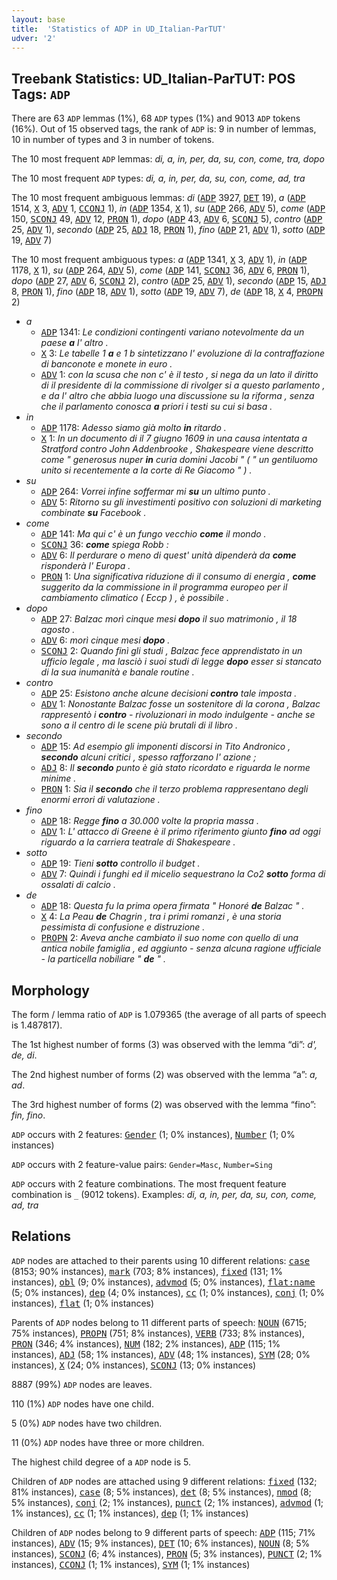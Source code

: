 ```yaml
---
layout: base
title:  'Statistics of ADP in UD_Italian-ParTUT'
udver: '2'
---
```


## Treebank Statistics: UD_Italian-ParTUT: POS Tags: `ADP`

There are 63 `ADP` lemmas (1%), 68 `ADP` types (1%) and 9013 `ADP` tokens (16%).
Out of 15 observed tags, the rank of `ADP` is: 9 in number of lemmas, 10 in number of types and 3 in number of tokens.

The 10 most frequent `ADP` lemmas: <em>di, a, in, per, da, su, con, come, tra, dopo</em>

The 10 most frequent `ADP` types:  <em>di, a, in, per, da, su, con, come, ad, tra</em>

The 10 most frequent ambiguous lemmas: <em>di</em> (<tt><a href="it_partut-pos-ADP.html">ADP</a></tt> 3927, <tt><a href="it_partut-pos-DET.html">DET</a></tt> 19), <em>a</em> (<tt><a href="it_partut-pos-ADP.html">ADP</a></tt> 1514, <tt><a href="it_partut-pos-X.html">X</a></tt> 3, <tt><a href="it_partut-pos-ADV.html">ADV</a></tt> 1, <tt><a href="it_partut-pos-CCONJ.html">CCONJ</a></tt> 1), <em>in</em> (<tt><a href="it_partut-pos-ADP.html">ADP</a></tt> 1354, <tt><a href="it_partut-pos-X.html">X</a></tt> 1), <em>su</em> (<tt><a href="it_partut-pos-ADP.html">ADP</a></tt> 266, <tt><a href="it_partut-pos-ADV.html">ADV</a></tt> 5), <em>come</em> (<tt><a href="it_partut-pos-ADP.html">ADP</a></tt> 150, <tt><a href="it_partut-pos-SCONJ.html">SCONJ</a></tt> 49, <tt><a href="it_partut-pos-ADV.html">ADV</a></tt> 12, <tt><a href="it_partut-pos-PRON.html">PRON</a></tt> 1), <em>dopo</em> (<tt><a href="it_partut-pos-ADP.html">ADP</a></tt> 43, <tt><a href="it_partut-pos-ADV.html">ADV</a></tt> 6, <tt><a href="it_partut-pos-SCONJ.html">SCONJ</a></tt> 5), <em>contro</em> (<tt><a href="it_partut-pos-ADP.html">ADP</a></tt> 25, <tt><a href="it_partut-pos-ADV.html">ADV</a></tt> 1), <em>secondo</em> (<tt><a href="it_partut-pos-ADP.html">ADP</a></tt> 25, <tt><a href="it_partut-pos-ADJ.html">ADJ</a></tt> 18, <tt><a href="it_partut-pos-PRON.html">PRON</a></tt> 1), <em>fino</em> (<tt><a href="it_partut-pos-ADP.html">ADP</a></tt> 21, <tt><a href="it_partut-pos-ADV.html">ADV</a></tt> 1), <em>sotto</em> (<tt><a href="it_partut-pos-ADP.html">ADP</a></tt> 19, <tt><a href="it_partut-pos-ADV.html">ADV</a></tt> 7)

The 10 most frequent ambiguous types:  <em>a</em> (<tt><a href="it_partut-pos-ADP.html">ADP</a></tt> 1341, <tt><a href="it_partut-pos-X.html">X</a></tt> 3, <tt><a href="it_partut-pos-ADV.html">ADV</a></tt> 1), <em>in</em> (<tt><a href="it_partut-pos-ADP.html">ADP</a></tt> 1178, <tt><a href="it_partut-pos-X.html">X</a></tt> 1), <em>su</em> (<tt><a href="it_partut-pos-ADP.html">ADP</a></tt> 264, <tt><a href="it_partut-pos-ADV.html">ADV</a></tt> 5), <em>come</em> (<tt><a href="it_partut-pos-ADP.html">ADP</a></tt> 141, <tt><a href="it_partut-pos-SCONJ.html">SCONJ</a></tt> 36, <tt><a href="it_partut-pos-ADV.html">ADV</a></tt> 6, <tt><a href="it_partut-pos-PRON.html">PRON</a></tt> 1), <em>dopo</em> (<tt><a href="it_partut-pos-ADP.html">ADP</a></tt> 27, <tt><a href="it_partut-pos-ADV.html">ADV</a></tt> 6, <tt><a href="it_partut-pos-SCONJ.html">SCONJ</a></tt> 2), <em>contro</em> (<tt><a href="it_partut-pos-ADP.html">ADP</a></tt> 25, <tt><a href="it_partut-pos-ADV.html">ADV</a></tt> 1), <em>secondo</em> (<tt><a href="it_partut-pos-ADP.html">ADP</a></tt> 15, <tt><a href="it_partut-pos-ADJ.html">ADJ</a></tt> 8, <tt><a href="it_partut-pos-PRON.html">PRON</a></tt> 1), <em>fino</em> (<tt><a href="it_partut-pos-ADP.html">ADP</a></tt> 18, <tt><a href="it_partut-pos-ADV.html">ADV</a></tt> 1), <em>sotto</em> (<tt><a href="it_partut-pos-ADP.html">ADP</a></tt> 19, <tt><a href="it_partut-pos-ADV.html">ADV</a></tt> 7), <em>de</em> (<tt><a href="it_partut-pos-ADP.html">ADP</a></tt> 18, <tt><a href="it_partut-pos-X.html">X</a></tt> 4, <tt><a href="it_partut-pos-PROPN.html">PROPN</a></tt> 2)


* <em>a</em>
  * <tt><a href="it_partut-pos-ADP.html">ADP</a></tt> 1341: <em>Le condizioni contingenti variano notevolmente da un paese <b>a</b> l' altro .</em>
  * <tt><a href="it_partut-pos-X.html">X</a></tt> 3: <em>Le tabelle 1 <b>a</b> e 1 b sintetizzano l' evoluzione di la contraffazione di banconote e monete in euro .</em>
  * <tt><a href="it_partut-pos-ADV.html">ADV</a></tt> 1: <em>con la scusa che non c' è il testo , si nega da un lato il diritto di il presidente di la commissione di rivolger si a questo parlamento , e da l' altro che abbia luogo una discussione su la riforma , senza che il parlamento conosca <b>a</b> priori i testi su cui si basa .</em>
* <em>in</em>
  * <tt><a href="it_partut-pos-ADP.html">ADP</a></tt> 1178: <em>Adesso siamo già molto <b>in</b> ritardo .</em>
  * <tt><a href="it_partut-pos-X.html">X</a></tt> 1: <em>In un documento di il 7 giugno 1609 in una causa intentata a Stratford contro John Addenbrooke , Shakespeare viene descritto come " generosus nuper <b>in</b> curia domini Jacobi " ( " un gentiluomo unito si recentemente a la corte di Re Giacomo " ) .</em>
* <em>su</em>
  * <tt><a href="it_partut-pos-ADP.html">ADP</a></tt> 264: <em>Vorrei infine soffermar mi <b>su</b> un ultimo punto .</em>
  * <tt><a href="it_partut-pos-ADV.html">ADV</a></tt> 5: <em>Ritorno su gli investimenti positivo con soluzioni di marketing combinate <b>su</b> Facebook .</em>
* <em>come</em>
  * <tt><a href="it_partut-pos-ADP.html">ADP</a></tt> 141: <em>Ma qui c' è un fungo vecchio <b>come</b> il mondo .</em>
  * <tt><a href="it_partut-pos-SCONJ.html">SCONJ</a></tt> 36: <em><b>come</b> spiega Robb :</em>
  * <tt><a href="it_partut-pos-ADV.html">ADV</a></tt> 6: <em>Il perdurare o meno di quest' unità dipenderà da <b>come</b> risponderà l' Europa .</em>
  * <tt><a href="it_partut-pos-PRON.html">PRON</a></tt> 1: <em>Una significativa riduzione di il consumo di energia , <b>come</b> suggerito da la commissione in il programma europeo per il cambiamento climatico ( Eccp ) , è possibile .</em>
* <em>dopo</em>
  * <tt><a href="it_partut-pos-ADP.html">ADP</a></tt> 27: <em>Balzac morì cinque mesi <b>dopo</b> il suo matrimonio , il 18 agosto .</em>
  * <tt><a href="it_partut-pos-ADV.html">ADV</a></tt> 6: <em>morì cinque mesi <b>dopo</b> .</em>
  * <tt><a href="it_partut-pos-SCONJ.html">SCONJ</a></tt> 2: <em>Quando finì gli studi , Balzac fece apprendistato in un ufficio legale , ma lasciò i suoi studi di legge <b>dopo</b> esser si stancato di la sua inumanità e banale routine .</em>
* <em>contro</em>
  * <tt><a href="it_partut-pos-ADP.html">ADP</a></tt> 25: <em>Esistono anche alcune decisioni <b>contro</b> tale imposta .</em>
  * <tt><a href="it_partut-pos-ADV.html">ADV</a></tt> 1: <em>Nonostante Balzac fosse un sostenitore di la corona , Balzac rappresentò i <b>contro</b> - rivoluzionari in modo indulgente - anche se sono a il centro di le scene più brutali di il libro .</em>
* <em>secondo</em>
  * <tt><a href="it_partut-pos-ADP.html">ADP</a></tt> 15: <em>Ad esempio gli imponenti discorsi in Tito Andronico , <b>secondo</b> alcuni critici , spesso rafforzano l' azione ;</em>
  * <tt><a href="it_partut-pos-ADJ.html">ADJ</a></tt> 8: <em>Il <b>secondo</b> punto è già stato ricordato e riguarda le norme minime .</em>
  * <tt><a href="it_partut-pos-PRON.html">PRON</a></tt> 1: <em>Sia il <b>secondo</b> che il terzo problema rappresentano degli enormi errori di valutazione .</em>
* <em>fino</em>
  * <tt><a href="it_partut-pos-ADP.html">ADP</a></tt> 18: <em>Regge <b>fino</b> a 30.000 volte la propria massa .</em>
  * <tt><a href="it_partut-pos-ADV.html">ADV</a></tt> 1: <em>L' attacco di Greene è il primo riferimento giunto <b>fino</b> ad oggi riguardo a la carriera teatrale di Shakespeare .</em>
* <em>sotto</em>
  * <tt><a href="it_partut-pos-ADP.html">ADP</a></tt> 19: <em>Tieni <b>sotto</b> controllo il budget .</em>
  * <tt><a href="it_partut-pos-ADV.html">ADV</a></tt> 7: <em>Quindi i funghi ed il micelio sequestrano la Co2 <b>sotto</b> forma di ossalati di calcio .</em>
* <em>de</em>
  * <tt><a href="it_partut-pos-ADP.html">ADP</a></tt> 18: <em>Questa fu la prima opera firmata " Honoré <b>de</b> Balzac " .</em>
  * <tt><a href="it_partut-pos-X.html">X</a></tt> 4: <em>La Peau <b>de</b> Chagrin , tra i primi romanzi , è una storia pessimista di confusione e distruzione .</em>
  * <tt><a href="it_partut-pos-PROPN.html">PROPN</a></tt> 2: <em>Aveva anche cambiato il suo nome con quello di una antica nobile famiglia , ed aggiunto - senza alcuna ragione ufficiale - la particella nobiliare " <b>de</b> " .</em>

## Morphology

The form / lemma ratio of `ADP` is 1.079365 (the average of all parts of speech is 1.487817).

The 1st highest number of forms (3) was observed with the lemma “di”: <em>d', de, di</em>.

The 2nd highest number of forms (2) was observed with the lemma “a”: <em>a, ad</em>.

The 3rd highest number of forms (2) was observed with the lemma “fino”: <em>fin, fino</em>.

`ADP` occurs with 2 features: <tt><a href="it_partut-feat-Gender.html">Gender</a></tt> (1; 0% instances), <tt><a href="it_partut-feat-Number.html">Number</a></tt> (1; 0% instances)

`ADP` occurs with 2 feature-value pairs: `Gender=Masc`, `Number=Sing`

`ADP` occurs with 2 feature combinations.
The most frequent feature combination is `_` (9012 tokens).
Examples: <em>di, a, in, per, da, su, con, come, ad, tra</em>


## Relations

`ADP` nodes are attached to their parents using 10 different relations: <tt><a href="it_partut-dep-case.html">case</a></tt> (8153; 90% instances), <tt><a href="it_partut-dep-mark.html">mark</a></tt> (703; 8% instances), <tt><a href="it_partut-dep-fixed.html">fixed</a></tt> (131; 1% instances), <tt><a href="it_partut-dep-obl.html">obl</a></tt> (9; 0% instances), <tt><a href="it_partut-dep-advmod.html">advmod</a></tt> (5; 0% instances), <tt><a href="it_partut-dep-flat-name.html">flat:name</a></tt> (5; 0% instances), <tt><a href="it_partut-dep-dep.html">dep</a></tt> (4; 0% instances), <tt><a href="it_partut-dep-cc.html">cc</a></tt> (1; 0% instances), <tt><a href="it_partut-dep-conj.html">conj</a></tt> (1; 0% instances), <tt><a href="it_partut-dep-flat.html">flat</a></tt> (1; 0% instances)

Parents of `ADP` nodes belong to 11 different parts of speech: <tt><a href="it_partut-pos-NOUN.html">NOUN</a></tt> (6715; 75% instances), <tt><a href="it_partut-pos-PROPN.html">PROPN</a></tt> (751; 8% instances), <tt><a href="it_partut-pos-VERB.html">VERB</a></tt> (733; 8% instances), <tt><a href="it_partut-pos-PRON.html">PRON</a></tt> (346; 4% instances), <tt><a href="it_partut-pos-NUM.html">NUM</a></tt> (182; 2% instances), <tt><a href="it_partut-pos-ADP.html">ADP</a></tt> (115; 1% instances), <tt><a href="it_partut-pos-ADJ.html">ADJ</a></tt> (58; 1% instances), <tt><a href="it_partut-pos-ADV.html">ADV</a></tt> (48; 1% instances), <tt><a href="it_partut-pos-SYM.html">SYM</a></tt> (28; 0% instances), <tt><a href="it_partut-pos-X.html">X</a></tt> (24; 0% instances), <tt><a href="it_partut-pos-SCONJ.html">SCONJ</a></tt> (13; 0% instances)

8887 (99%) `ADP` nodes are leaves.

110 (1%) `ADP` nodes have one child.

5 (0%) `ADP` nodes have two children.

11 (0%) `ADP` nodes have three or more children.

The highest child degree of a `ADP` node is 5.

Children of `ADP` nodes are attached using 9 different relations: <tt><a href="it_partut-dep-fixed.html">fixed</a></tt> (132; 81% instances), <tt><a href="it_partut-dep-case.html">case</a></tt> (8; 5% instances), <tt><a href="it_partut-dep-det.html">det</a></tt> (8; 5% instances), <tt><a href="it_partut-dep-nmod.html">nmod</a></tt> (8; 5% instances), <tt><a href="it_partut-dep-conj.html">conj</a></tt> (2; 1% instances), <tt><a href="it_partut-dep-punct.html">punct</a></tt> (2; 1% instances), <tt><a href="it_partut-dep-advmod.html">advmod</a></tt> (1; 1% instances), <tt><a href="it_partut-dep-cc.html">cc</a></tt> (1; 1% instances), <tt><a href="it_partut-dep-dep.html">dep</a></tt> (1; 1% instances)

Children of `ADP` nodes belong to 9 different parts of speech: <tt><a href="it_partut-pos-ADP.html">ADP</a></tt> (115; 71% instances), <tt><a href="it_partut-pos-ADV.html">ADV</a></tt> (15; 9% instances), <tt><a href="it_partut-pos-DET.html">DET</a></tt> (10; 6% instances), <tt><a href="it_partut-pos-NOUN.html">NOUN</a></tt> (8; 5% instances), <tt><a href="it_partut-pos-SCONJ.html">SCONJ</a></tt> (6; 4% instances), <tt><a href="it_partut-pos-PRON.html">PRON</a></tt> (5; 3% instances), <tt><a href="it_partut-pos-PUNCT.html">PUNCT</a></tt> (2; 1% instances), <tt><a href="it_partut-pos-CCONJ.html">CCONJ</a></tt> (1; 1% instances), <tt><a href="it_partut-pos-SYM.html">SYM</a></tt> (1; 1% instances)

